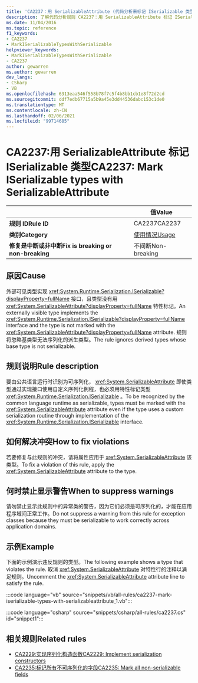 ```yaml
---
title: 'CA2237：用 SerializableAttribute (代码分析来标记 ISerializable 类型) '
description: 了解代码分析规则 CA2237：用 SerializableAttribute 标记 ISerializable 类型
ms.date: 11/04/2016
ms.topic: reference
f1_keywords:
- CA2237
- MarkISerializableTypesWithSerializable
helpviewer_keywords:
- MarkISerializableTypesWithSerializable
- CA2237
author: gewarren
ms.author: gewarren
dev_langs:
- CSharp
- VB
ms.openlocfilehash: 6313eaa546f558b78f7c5f4b8bb1cb1e8f72d2cd
ms.sourcegitcommit: ddf7edb67715a5b9a45e3dd44536dabc153c1de0
ms.translationtype: MT
ms.contentlocale: zh-CN
ms.lasthandoff: 02/06/2021
ms.locfileid: "99714685"
---
```

# <a name="ca2237-mark-iserializable-types-with-serializableattribute"></a><span data-ttu-id="d1519-103">CA2237:用 SerializableAttribute 标记 ISerializable 类型</span><span class="sxs-lookup"><span data-stu-id="d1519-103">CA2237: Mark ISerializable types with SerializableAttribute</span></span>

| | <span data-ttu-id="d1519-104">值</span><span class="sxs-lookup"><span data-stu-id="d1519-104">Value</span></span> |
|-|-|
| <span data-ttu-id="d1519-105">**规则 ID**</span><span class="sxs-lookup"><span data-stu-id="d1519-105">**Rule ID**</span></span> |<span data-ttu-id="d1519-106">CA2237</span><span class="sxs-lookup"><span data-stu-id="d1519-106">CA2237</span></span>|
| <span data-ttu-id="d1519-107">**类别**</span><span class="sxs-lookup"><span data-stu-id="d1519-107">**Category**</span></span> |[<span data-ttu-id="d1519-108">使用情况</span><span class="sxs-lookup"><span data-stu-id="d1519-108">Usage</span></span>](usage-warnings.md)|
| <span data-ttu-id="d1519-109">**修复是中断或非中断**</span><span class="sxs-lookup"><span data-stu-id="d1519-109">**Fix is breaking or non-breaking**</span></span> |<span data-ttu-id="d1519-110">不间断</span><span class="sxs-lookup"><span data-stu-id="d1519-110">Non-breaking</span></span>|

## <a name="cause"></a><span data-ttu-id="d1519-111">原因</span><span class="sxs-lookup"><span data-stu-id="d1519-111">Cause</span></span>

<span data-ttu-id="d1519-112">外部可见类型实现 <xref:System.Runtime.Serialization.ISerializable?displayProperty=fullName> 接口，且类型没有用 <xref:System.SerializableAttribute?displayProperty=fullName> 特性标记。</span><span class="sxs-lookup"><span data-stu-id="d1519-112">An externally visible type implements the <xref:System.Runtime.Serialization.ISerializable?displayProperty=fullName> interface and the type is not marked with the <xref:System.SerializableAttribute?displayProperty=fullName> attribute.</span></span> <span data-ttu-id="d1519-113">规则将忽略基类型无法序列化的派生类型。</span><span class="sxs-lookup"><span data-stu-id="d1519-113">The rule ignores derived types whose base type is not serializable.</span></span>

## <a name="rule-description"></a><span data-ttu-id="d1519-114">规则说明</span><span class="sxs-lookup"><span data-stu-id="d1519-114">Rule description</span></span>

<span data-ttu-id="d1519-115">要由公共语言运行时识别为可序列化， <xref:System.SerializableAttribute> 即使类型通过实现接口使用自定义序列化例程，也必须用特性标记类型 <xref:System.Runtime.Serialization.ISerializable> 。</span><span class="sxs-lookup"><span data-stu-id="d1519-115">To be recognized by the common language runtime as serializable, types must be marked with the <xref:System.SerializableAttribute> attribute even if the type uses a custom serialization routine through implementation of the <xref:System.Runtime.Serialization.ISerializable> interface.</span></span>

## <a name="how-to-fix-violations"></a><span data-ttu-id="d1519-116">如何解决冲突</span><span class="sxs-lookup"><span data-stu-id="d1519-116">How to fix violations</span></span>

<span data-ttu-id="d1519-117">若要修复与此规则的冲突，请将属性应用于 <xref:System.SerializableAttribute> 该类型。</span><span class="sxs-lookup"><span data-stu-id="d1519-117">To fix a violation of this rule, apply the <xref:System.SerializableAttribute> attribute to the type.</span></span>

## <a name="when-to-suppress-warnings"></a><span data-ttu-id="d1519-118">何时禁止显示警告</span><span class="sxs-lookup"><span data-stu-id="d1519-118">When to suppress warnings</span></span>

<span data-ttu-id="d1519-119">请勿禁止显示此规则中的异常类的警告，因为它们必须是可序列化的，才能在应用程序域间正常工作。</span><span class="sxs-lookup"><span data-stu-id="d1519-119">Do not suppress a warning from this rule for exception classes because they must be serializable to work correctly across application domains.</span></span>

## <a name="example"></a><span data-ttu-id="d1519-120">示例</span><span class="sxs-lookup"><span data-stu-id="d1519-120">Example</span></span>

<span data-ttu-id="d1519-121">下面的示例演示违反规则的类型。</span><span class="sxs-lookup"><span data-stu-id="d1519-121">The following example shows a type that violates the rule.</span></span> <span data-ttu-id="d1519-122">取消 <xref:System.SerializableAttribute> 对特性行的注释以满足规则。</span><span class="sxs-lookup"><span data-stu-id="d1519-122">Uncomment the <xref:System.SerializableAttribute> attribute line to satisfy the rule.</span></span>

:::code language="vb" source="snippets/vb/all-rules/ca2237-mark-iserializable-types-with-serializableattribute_1.vb":::

:::code language="csharp" source="snippets/csharp/all-rules/ca2237.cs" id="snippet1":::

## <a name="related-rules"></a><span data-ttu-id="d1519-123">相关规则</span><span class="sxs-lookup"><span data-stu-id="d1519-123">Related rules</span></span>

- [<span data-ttu-id="d1519-124">CA2229:实现序列化构造函数</span><span class="sxs-lookup"><span data-stu-id="d1519-124">CA2229: Implement serialization constructors</span></span>](ca2229.md)
- [<span data-ttu-id="d1519-125">CA2235:标记所有不可序列化的字段</span><span class="sxs-lookup"><span data-stu-id="d1519-125">CA2235: Mark all non-serializable fields</span></span>](ca2235.md)
